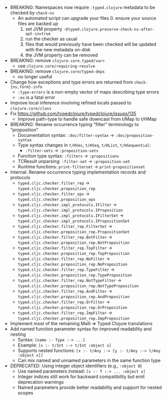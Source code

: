 - BREAKING: Namespaces now require `:typed.clojure` metadata to be checked by `check-ns`
  - An automated script can upgrade your files
    0. ensure your source files are backed up
    1. set JVM property `-Dtyped.clojure.preserve-check-ns-after-opt-in=true`
    2. run the checker as usual
    3. files that would previously have been checked will be updated with the new metadata on-disk
    4. the JVM property can be removed
- BREAKING: remove `clojure.core.typed/var>`
  - use `clojure.core/requiring-resolve`
- BREAKING: remove `clojure.core/typed-deps`
  - no longer useful
- Change how exceptions and type errors are returned from `check-{ns,form}-info`
  - `:type-errors` is a non-empty vector of maps describing type errors
  - `:ex` is a fatal error
- Improve local inference involving refined locals passed to `clojure.core/class`
- Fix https://github.com/typedclojure/typedclojure/issues/135
  - Improve path-type to handle safe downcast from t/Map to t/HMap
- BREAKING: Rename occurrence typing "filter" terminology to "proposition"
  - Documentation syntax: `:doc/filter-syntax` → `:doc/proposition-syntax`
  - Type syntax changes in `t/HVec`, `t/HSeq`, `t/HList`, `t/HSequential`:
    - `:filter-sets` → `:proposition-sets`
  - Function type syntax: `:filters` → `:propositions`
  - TCResult unparsing: `:filter-set` → `:proposition-set`
  - Runtime functions: `print-filterset` → `print-propositionset`
- Internal: Rename occurrence typing implementation records and protocols
  - `typed.cljc.checker.filter_rep` → `typed.cljc.checker.proposition_rep`
  - `typed.cljc.checker.filter_ops` → `typed.cljc.checker.proposition_ops`
  - `typed.cljc.checker.impl_protocols.IFilter` → `typed.cljc.checker.impl_protocols.IProposition`
  - `typed.cljc.checker.impl_protocols.IFilterSet` → `typed.cljc.checker.impl_protocols.IPropositionSet`
  - `typed.cljc.checker.filter_rep.FilterSet` → `typed.cljc.checker.proposition_rep.PropositionSet`
  - `typed.cljc.checker.filter_rep.BotFilter` → `typed.cljc.checker.proposition_rep.BotProposition`
  - `typed.cljc.checker.filter_rep.TopFilter` → `typed.cljc.checker.proposition_rep.TopProposition`
  - `typed.cljc.checker.filter_rep.NoFilter` → `typed.cljc.checker.proposition_rep.NoProposition`
  - `typed.cljc.checker.filter_rep.TypeFilter` → `typed.cljc.checker.proposition_rep.TypeProposition`
  - `typed.cljc.checker.filter_rep.NotTypeFilter` → `typed.cljc.checker.proposition_rep.NotTypeProposition`
  - `typed.cljc.checker.filter_rep.AndFilter` → `typed.cljc.checker.proposition_rep.AndProposition`
  - `typed.cljc.checker.filter_rep.OrFilter` → `typed.cljc.checker.proposition_rep.OrProposition`
  - `typed.cljc.checker.filter_rep.ImpFilter` → `typed.cljc.checker.proposition_rep.ImpProposition`
- Implement most of the remaining Malli => Typed Clojure translations
- Add named function parameter syntax for improved readability and nesting
  - Syntax: `[name :- Type :-> ...]`
  - Example: `[x :- t/Int :-> t/Int :object x]`
  - Supports nested functions: `[x :- t/Any :-> [y :- t/Any :-> t/Any :object x]]`
  - Can mix named and unnamed parameters in the same function type
- DEPRECATED: Using integer object identifiers (e.g., `:object 0`)
  - Use named parameters instead: `[x :- T :-> ... :object x]`
  - Integer indices still work for backward compatibility but emit deprecation warnings
  - Named parameters provide better readability and support for nested scopes
